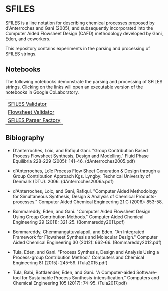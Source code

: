 # SFILES

SFILES is a line notation for describing chemical processes proposed by d'Anterroches and Gani (2005), and subsequently incorporated into the Computer Aided Flowsheet Design (CAFD) methodology developed by Gani, Eden, and coworkers.

This repository contains experiments in the parsing and processing of SFILES strings.

## Notebooks

The following notebooks demonstrate the parsing and processing of SFILES strings. Clicking on the links will open an executable version of the notebooks in Google CoLaboratory.

| |
| :--- |
| [SFILES Validator](https://colab.research.google.com/github/jckantor/sfiles/blob/master/notebooks/01_SFILES_Validator.ipynb) |
| [Flowsheet Validator](https://colab.research.google.com/github/jckantor/sfiles/blob/master/notebooks/02_Flowsheet_Validator.ipynb) |
| [SFILES Parser Factory](https://colab.research.google.com/github/jckantor/sfiles/blob/master/notebooks/03_SFILES_Parser_Factory.ipynb) |


## Bibiography

* D'anterroches, Loïc, and Rafiqul Gani. "Group Contribution Based Process Flowsheet Synthesis, Design and Modelling." Fluid Phase Equilibria 228-229 (2005): 141-46. (dAnterroches2005.pdf)

* d'Anterroches, Loïc Process Flow Sheet Generation & Design through a Group Contribution Approach Kgs. Lyngby: Technical University of Denmark (DTU). 2006. (dAnterroches2006a.pdf)

* d'Anterroches, Loic, and Gani, Rafiqul. "Computer Aided Methodology for Simultaneous Synthesis, Design & Analysis of Chemical Products-processes." Computer Aided Chemical Engineering 21.C (2006): 853-58.

* Bommareddy, Eden, and Gani. "Computer Aided Flowsheet Design Using Group Contribution Methods." Computer Aided Chemical Engineering 29 (2011): 321-25. (Bommareddy2011.pdf)

* Bommareddy, Chemmangattuvalappil, and Eden. "An Integrated Framework for Flowsheet Synthesis and Molecular Design." Computer Aided Chemical Engineering 30 (2012): 662-66. (Bommareddy2012.pdf)

* Tula, Eden, and Gani. "Process Synthesis, Design and Analysis Using a Process-group Contribution Method." Computers and Chemical Engineering 81 (2015): 245-59. (Tula2015.pdf)

* Tula, Babi, Bottlaender, Eden, and Gani. "A Computer-aided Software-tool for Sustainable Process Synthesis-intensification." Computers and Chemical Engineering 105 (2017): 74-95. (Tula2017.pdf)
